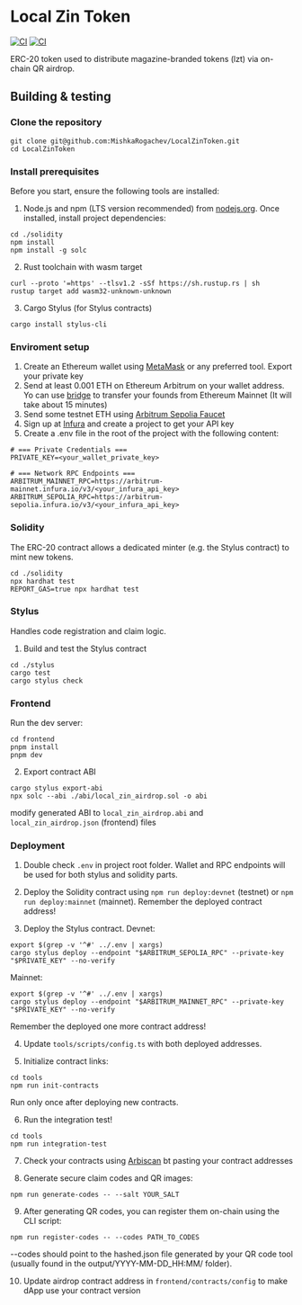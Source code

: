 # Local Zin Token

[![CI](https://github.com/MishkaRogachev/LocalZinToken/actions/workflows/solidity.yml/badge.svg)](https://github.com/MishkaRogachev/LocalZinToken/actions)
[![CI](https://github.com/MishkaRogachev/LocalZinToken/actions/workflows/stylus.yml/badge.svg)](https://github.com/MishkaRogachev/LocalZinToken/actions)

ERC-20 token used to distribute magazine-branded tokens (lzt) via on-chain QR airdrop.

## Building & testing

### Clone the repository

```shell
git clone git@github.com:MishkaRogachev/LocalZinToken.git
cd LocalZinToken
```

### Install prerequisites

Before you start, ensure the following tools are installed:

1. Node.js and npm (LTS version recommended) from [nodejs.org](https://nodejs.org/en/download).
Once installed, install project dependencies:

```shell
cd ./solidity
npm install
npm install -g solc
```

2. Rust toolchain with wasm target
```shell
curl --proto '=https' --tlsv1.2 -sSf https://sh.rustup.rs | sh
rustup target add wasm32-unknown-unknown
```

3. Cargo Stylus (for Stylus contracts)
```shell
cargo install stylus-cli
```

### Enviroment setup

1. Create an Ethereum wallet using [MetaMask](https://metamask.io/) or any preferred tool. Export your private key
2. Send at least 0.001 ETH on Ethereum Arbitrum on your wallet address. Yo can use [bridge](https://bridge.arbitrum.io/) to transfer your founds from Ethereum Mainnet (It will take about 15 minutes)
3. Send some testnet ETH using [Arbitrum Sepolia Faucet](https://www.alchemy.com/faucets/arbitrum-sepolia)
2. Sign up at [Infura](https://developer.metamask.io/) and create a project to get your API key
3. Create a .env file in the root of the project with the following content:

```
# === Private Credentials ===
PRIVATE_KEY=<your_wallet_private_key>

# === Network RPC Endpoints ===
ARBITRUM_MAINNET_RPC=https://arbitrum-mainnet.infura.io/v3/<your_infura_api_key>
ARBITRUM_SEPOLIA_RPC=https://arbitrum-sepolia.infura.io/v3/<your_infura_api_key>
```

### Solidity

The ERC-20 contract allows a dedicated minter (e.g. the Stylus contract) to mint new tokens.

```shell
cd ./solidity
npx hardhat test
REPORT_GAS=true npx hardhat test
```

### Stylus

Handles code registration and claim logic.

1. Build and test the Stylus contract
```shell
cd ./stylus
cargo test
cargo stylus check
```

### Frontend

Run the dev server:

```shell
cd frontend
pnpm install
pnpm dev
```

2. Export contract ABI
```shell
cargo stylus export-abi
npx solc --abi ./abi/local_zin_airdrop.sol -o abi
```
modify generated ABI to `local_zin_airdrop.abi` and `local_zin_airdrop.json` (frontend) files

### Deployment

1. Double check `.env` in project root folder. Wallet and RPC endpoints will be used for both stylus and solidity parts.

2. Deploy the Solidity contract using `npm run deploy:devnet` (testnet) or `npm run deploy:mainnet` (mainnet). 
Remember the deployed contract address!

3. Deploy the Stylus contract. Devnet:
```shell
export $(grep -v '^#' ../.env | xargs)
cargo stylus deploy --endpoint "$ARBITRUM_SEPOLIA_RPC" --private-key "$PRIVATE_KEY" --no-verify
```
Mainnet:
```shell
export $(grep -v '^#' ../.env | xargs)
cargo stylus deploy --endpoint "$ARBITRUM_MAINNET_RPC" --private-key "$PRIVATE_KEY" --no-verify
```
Remember the deployed one more contract address!

4. Update `tools/scripts/config.ts` with both deployed addresses.

5. Initialize contract links:
```
cd tools
npm run init-contracts
```
Run only once after deploying new contracts.

6. Run the integration test!

```
cd tools
npm run integration-test
```
7. Check your contracts using [Arbiscan](https://arbiscan.io/) bt pasting your contract addresses

8. Generate secure claim codes and QR images:
```
npm run generate-codes -- --salt YOUR_SALT
```

9. After generating QR codes, you can register them on-chain using the CLI script:
```
npm run register-codes -- --codes PATH_TO_CODES
```
--codes should point to the hashed.json file generated by your QR code tool (usually found in the output/YYYY-MM-DD_HH:MM/ folder).

10. Update airdrop contract address in `frontend/contracts/config` to make dApp use your contract version